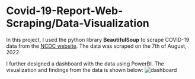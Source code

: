# Covid-19-Report-Web-Scraping/Data-Visualization

In this project, I used the python library **BeautifulSoup** to scrape COVID-19 data from the [NCDC website](https://covid19.ncdc.gov.ng/).
The data was scraped on the 7th of August, 2022.

I further designed a dashboard with the data using PowerBI. The visualization and findings from the data is shown below:
![dashboard](https://user-images.githubusercontent.com/104560999/183355506-cf70a621-e868-46cd-b0c9-a8b3d7d7200f.jpg)
